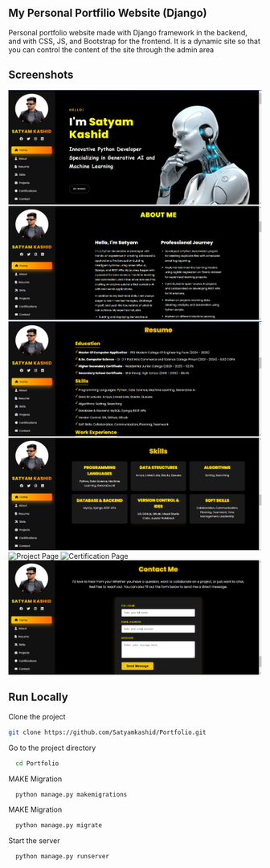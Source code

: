 ## My Personal Portfilio Website (Django)

Personal portfolio website made with Django framework in the backend, and with CSS, JS, and Bootstrap for the frontend. It is a dynamic site so that you can control the content of the site through the admin area

## Screenshots

![Home Page](ScreenShots/home.png)
![About Page](ScreenShots/about.png)
![Resume Page](ScreenShots/resume.png)
![Skill Page](ScreenShots/skills.png)
![Project Page](ScreenShots/project.png)
![Certification Page](ScreenShots/certification.png)
![Contact Page](ScreenShots/contact.png)


## Run Locally

Clone the project

```bash
git clone https://github.com/Satyamkashid/Portfolio.git
```

Go to the project directory

```bash
  cd Portfolio
```

MAKE  Migration

```bash
  python manage.py makemigrations
```

MAKE  Migration

```bash
  python manage.py migrate     
```
Start the server

```bash
  python manage.py runserver     
```
